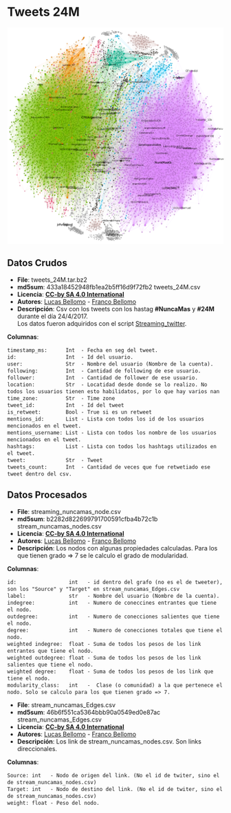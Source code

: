 # Tweets 24M

![Grafo nunca mas](grafo-nunca-mas.png?raw=true "Title")

## Datos Crudos

* **File**: tweets_24M.tar.bz2  
* **md5sum**: 433a18452948fb1ea2b5ff16d9f72fb2  tweets_24M.csv
* **Licencia**: [**CC-by SA 4.0 International**](https://creativecommons.org/licenses/by/4.0/)
* **Autores**: [Lucas Bellomo][1] - [Franco Bellomo][2]
* **Descripción**: Csv con los tweets con los hastag **#NuncaMas** y **#24M** durante el día 24/4/2017.  
Los datos fueron adquiridos con el script [Streaming_twitter](https://github.com/OpenDataR4/herramientas/tree/master/Streaming_twitter).


**Columnas**:


    timestamp_ms:      Int  - Fecha en seg del tweet.
    id:                Int  - Id del usuario.
    user:              Str  - Nombre del usuario (Nombre de la cuenta).
    following:         Int  - Cantidad de following de ese usuario.
    follower:          Int  - Cantidad de follower de ese usuario.
    location:          Str  - Locatidad desde donde se lo realizo. No todos los usuarios tienen esto habilidatos, por lo que hay varios nan
    time_zone:         Str  - Time zone
    tweet_id:          Int  - Id del tweet
    is_retweet:        Bool - True si es un retweet
    mentions_id:       List - Lista con todos los id de los usuarios mencionados en el tweet.
    mentions_username: List - Lista con todos los nombre de los usuarios mencionados en el tweet.
    hashtags:          List - Lista con todos los hashtags utilizados en el tweet.
    tweet:             Str  - Tweet
    tweets_count:      Int  - Cantidad de veces que fue retwetiado ese tweet dentro del csv.




## Datos Procesados

* **File**: streaming_nuncamas_node.csv  
* **md5sum**: b2282d822699791700591cfba4b72c1b  stream_nuncamas_nodes.csv  
* **Licencia**: [**CC-by SA 4.0 International**](https://creativecommons.org/licenses/by/4.0/)
* **Autores**: [Lucas Bellomo][1] - [Franco Bellomo][2]
* **Descripción**: Los nodos con algunas propiedades calculadas. Para los que tienen grado => 7 se le calculo el grado de modularidad. 

**Columnas**:

    id:                 int   - id dentro del grafo (no es el de tweeter), son los "Source" y "Target" en stream_nuncamas_Edges.csv
    label:              str   - Nombre del usuario (Nombre de la cuenta).
    indegree:           int   - Numero de coneccines entrantes que tiene el nodo. 
    outdegree:          int   - Numero de conecciones salientes que tiene el nodo.
    degree:             int   - Numero de conecciones totales que tiene el nodo.
    weighted indegree:  float - Suma de todos los pesos de los link entrantes que tiene el nodo.
    weighted outdegree: float - Suma de todos los pesos de los link salientes que tiene el nodo.
    weighted degree:    float - Suma de todos los pesos de los link que tiene el nodo.
    modularity_class:   int   -  Clase (o comunidad) a la que pertenece el nodo. Solo se calculo para los que tienen grado => 7. 

* **File**: stream_nuncamas_Edges.csv  
* **md5sum**: 46b6f551ca5364bbb90a0549ed0e87ac  stream_nuncamas_Edges.csv  
* **Licencia**: [**CC-by SA 4.0 International**](https://creativecommons.org/licenses/by/4.0/)
* **Autores**: [Lucas Bellomo][1] - [Franco Bellomo][2]
* **Descripción**: Los link de stream_nuncamas_nodes.csv. Son links direccionales. 

**Columnas**:

    Source: int   - Nodo de origen del link. (No el id de twiter, sino el de stream_nuncamas_nodes.csv)
    Target: int   - Nodo de destino del link. (No el id de twiter, sino el de stream_nuncamas_nodes.csv)
    weight: float - Peso del nodo.



[1]: https://twitter.com/ucaomo
[2]: https://twitter.com/fnbellomo
